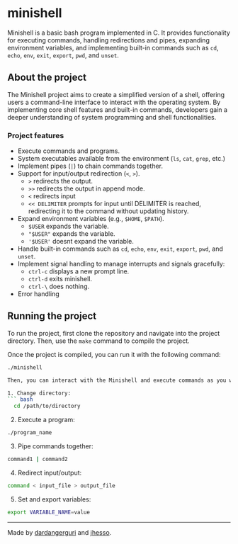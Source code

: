 # minishell

Minishell is a basic bash program implemented in C. It provides functionality for executing commands, handling redirections and pipes, expanding environment variables, and implementing built-in commands such as `cd`, `echo`, `env`, `exit`, `export`, `pwd`, and `unset`.

## About the project

The Minishell project aims to create a simplified version of a shell, offering users a command-line interface to interact with the operating system. By implementing core shell features and built-in commands, developers gain a deeper understanding of system programming and shell functionalities.

### Project features

- Execute commands and programs.
- System executables available from the environment (`ls`, `cat`, `grep`, etc.)
- Implement pipes (`|`) to chain commands together.
- Support for input/output redirection (`<`, `>`).
    - `>` redirects the output.
    - `>>` redirects the output in append mode.
    - `<` redirects input
    - `<< DELIMITER` prompts for input until DELIMITER is reached, redirecting it to the command without updating history.
- Expand environment variables (e.g., `$HOME`, `$PATH`).
    - `$USER` expands the variable.
    - `"$USER"` expands the variable.
    - `'$USER'` doesnt expand the variable.
- Handle built-in commands such as `cd`, `echo`, `env`, `exit`, `export`, `pwd`, and `unset`.
- Implement signal handling to manage interrupts and signals gracefully:
    - `ctrl-c` displays a new prompt line.
    - `ctrl-d` exits minishell.
    - `ctrl-\` does nothing. 
- Error handling
  
## Running the project

To run the project, first clone the repository and navigate into the project directory. Then, use the `make` command to compile the project.

Once the project is compiled, you can run it with the following command:

```bash
./minishell

Then, you can interact with the Minishell and execute commands as you would in a standard shell. Some examples below:

1. Change directory:
``` bash
  cd /path/to/directory
```

2. Execute a program:
``` bash
./program_name
```

3. Pipe commands together:
``` bash
command1 | command2
```

4. Redirect input/output:
``` bash
command < input_file > output_file
```

5. Set and export variables:
``` bash
export VARIABLE_NAME=value
```
---
Made by [dardangerguri](https://github.com/dardangerguri) and [jhesso](https://github.com/jhesso).
